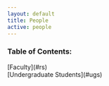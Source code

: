```yaml
---
layout: default
title: People
active: people
---
```

<div class="floatright">
<div class="box" markdown="1">
<h3>Table of Contents:</h3>
[Faculty](#rs)
<br>
[Undergraduate Students](#ugs)
</div>
</div>





